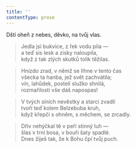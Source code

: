 ```yaml
---
title: ''
contentType: prose
---
```


Dští oheň z nebes, děvko, na tvůj vlas.

> Jedla jsi bukvice, z řek vodu pila —  
> a teď sis lesk a zisky naloupila,  
> když z tak zlých skutků tolik těžilas.

> Hnízdo zrad, v němž se líhne v tento čas  
> všecka ta hanba, jež svět zachvátila;  
> vín, lahůdek, postelí služko shnilá,  
> rozmařilosti vše dáš napospas!

> V tvých síních nevěstky a starci zvadlí  
> tvoří teď kolem Belzebuba kruh,  
> když křepčí s ohněm, s měchem, se zrcadly.

> Dřív nehýčkal tě v peří stinný luh —  
> šlas v trní bosa, v bouři šaty spadlé.  
> Dnes žiješ tak, že k Bohu čpí tvůj puch.
